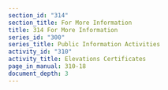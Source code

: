 ```yaml
---
section_id: "314"
section_title: For More Information
title: 314 For More Information
series_id: "300"
series_title: Public Information Activities
activity_id: "310"
activity_title: Elevations Certificates
page_in_manual: 310-18
document_depth: 3
---
```

